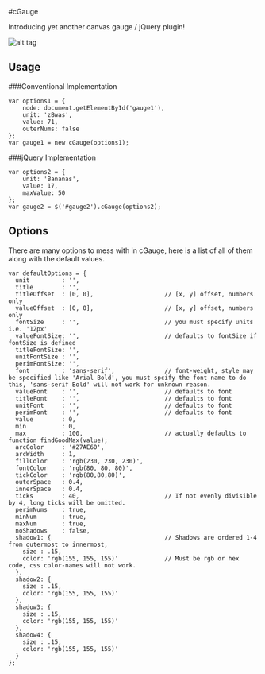 #cGauge

Introducing yet another canvas gauge / jQuery plugin! 

![alt tag](https://raw.github.com/robertsadler/cGauge/master/Gauges.png)

## Usage

###Conventional Implementation

    var options1 = {
        node: document.getElementById('gauge1'),
        unit: 'zBwas',
        value: 71,
        outerNums: false
    };
    var gauge1 = new cGauge(options1);

###jQuery Implementation

    var options2 = {
        unit: 'Bananas',
        value: 17,
        maxValue: 50
    };
    var gauge2 = $('#gauge2').cGauge(options2);

## Options

There are many options to mess with in cGauge, here is a list of all of them along with the default values.

    var defaultOptions = {
      unit         : '',
      title        : '',
      titleOffset  : [0, 0],                    // [x, y] offset, numbers only
      valueOffset  : [0, 0],                    // [x, y] offset, numbers only
      fontSize     : '',                        // you must specify units i.e. '12px'
      valueFontSize: '',                        // defaults to fontSize if fontSize is defined
      titleFontSize: '',
      unitFontSize : '',
      perimFontSize: '',
      font         : 'sans-serif',              // font-weight, style may be specified like 'Arial Bold', you must spcify the font-name to do this, 'sans-serif Bold' will not work for unknown reason. 
      valueFont    : '',                        // defaults to font
      titleFont    : '',                        // defaults to font
      unitFont     : '',                        // defaults to font
      perimFont    : '',                        // defaults to font
      value        : 0,
      min          : 0,
      max          : 100,                       // actually defaults to function findGoodMax(value);
      arcColor     : '#27AE60',
      arcWidth     : 1,
      fillColor    : 'rgb(230, 230, 230)',
      fontColor    : 'rgb(80, 80, 80)',
      tickColor    : 'rgb(80,80,80)',
      outerSpace   : 0.4,
      innerSpace   : 0.4,
      ticks        : 40,                        // If not evenly divisible by 4, long ticks will be omitted.
      perimNums    : true,
      minNum       : true,
      maxNum       : true,
      noShadows    : false,
      shadow1: {                                // Shadows are ordered 1-4 from outermost to innermost,
        size : .15,
        color: 'rgb(155, 155, 155)'             // Must be rgb or hex code, css color-names will not work.             
      },
      shadow2: {
        size : .15,
        color: 'rgb(155, 155, 155)'
      },
      shadow3: {
        size : .15,
        color: 'rgb(155, 155, 155)'
      },
      shadow4: {
        size : .15,
        color: 'rgb(155, 155, 155)'                 
      }
    };

